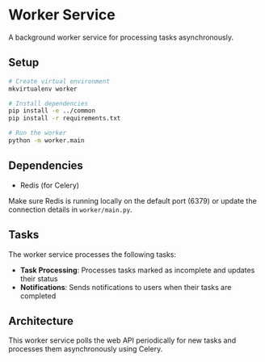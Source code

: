 # Worker Service

A background worker service for processing tasks asynchronously.

## Setup

```bash
# Create virtual environment
mkvirtualenv worker

# Install dependencies
pip install -e ../common
pip install -r requirements.txt

# Run the worker
python -m worker.main
```

## Dependencies

- Redis (for Celery)

Make sure Redis is running locally on the default port (6379) or update the connection details in `worker/main.py`.

## Tasks

The worker service processes the following tasks:

- **Task Processing**: Processes tasks marked as incomplete and updates their status
- **Notifications**: Sends notifications to users when their tasks are completed

## Architecture

This worker service polls the web API periodically for new tasks and processes them asynchronously using Celery. 